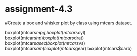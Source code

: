 # assignment-4.3
#Create a box and whisker plot by class using mtcars dataset.

boxplot(mtcars$mpg)
boxplot(mtcars$cyl)
boxplot(mtcars$hp)
boxplot(mtcars$drat)
boxplot(mtcars$qsec)
boxplot(mtcars$vs)
boxplot(mtcars$am)
boxplot(mtcars$gear)
boxplot(mtcars$carb)


